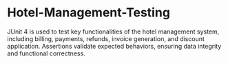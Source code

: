 # Hotel-Management-Testing
JUnit 4 is used to test key functionalities of the hotel management system, including billing, payments, refunds, invoice generation, and discount application. Assertions validate expected behaviors, ensuring data integrity and functional correctness.
